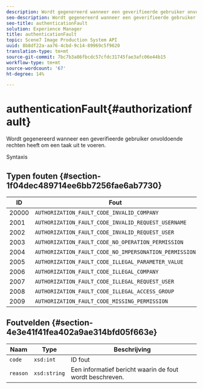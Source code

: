 ```yaml
---
description: Wordt gegenereerd wanneer een geverifieerde gebruiker onvoldoende rechten heeft om een taak uit te voeren.
seo-description: Wordt gegenereerd wanneer een geverifieerde gebruiker onvoldoende rechten heeft om een taak uit te voeren.
seo-title: authenticationFault
solution: Experience Manager
title: authenticationFault
topic: Scene7 Image Production System API
uuid: 8b8df22a-aa76-4cbd-9c14-89969c5f9620
translation-type: tm+mt
source-git-commit: 7bc7b3a86fbcdc57cfdc31745fae3afc06e44b15
workflow-type: tm+mt
source-wordcount: '67'
ht-degree: 14%

---
```



# authenticationFault{#authorizationfault}

Wordt gegenereerd wanneer een geverifieerde gebruiker onvoldoende rechten heeft om een taak uit te voeren.

Syntaxis

## Typen fouten {#section-1f04dec489714ee6bb7256fae6ab7730}

| ID | Fout |
|---|---|
| 20000 | `AUTHORIZATION_FAULT_CODE_INVALID_COMPANY` |
| 2001 | `AUTHORIZATION_FAULT_CODE_INVALID_REQUEST_USERNAME` |
| 2002 | `AUTHORIZATION_FAULT_CODE_INVALID_REQUEST_USER` |
| 2003 | `AUTHORIZATION_FAULT_CODE_NO_OPERATION_PERMISSION` |
| 2004 | `AUTHORIZATION_FAULT_CODE_NO_IMPERSONATION_PERMISSION` |
| 2005 | `AUTHORIZATION_FAULT_CODE_ILLEGAL_PARAMETER_VALUE` |
| 2006 | `AUTHORIZATION_FAULT_CODE_ILLEGAL_COMPANY` |
| 2007 | `AUTHORIZATION_FAULT_CODE_ILLEGAL_REQUEST_USER` |
| 2008 | `AUTHORIZATION_FAULT_CODE_ILLEGAL_ACCESS_GROUP` |
| 2009 | `AUTHORIZATION_FAULT_CODE_MISSING_PERMISSION` |

## Foutvelden {#section-4e3e41f41fea402a9ae314bfd05f663e}

| Naam | Type | Beschrijving |
|---|---|---|
| `code` | `xsd:int` | ID fout |
| `reason` | `xsd:string` | Een informatief bericht waarin de fout wordt beschreven. |

